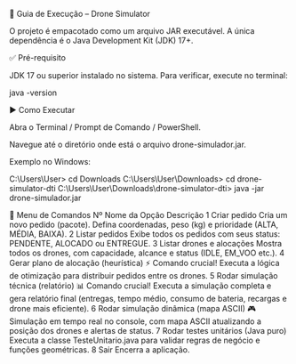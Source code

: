 🚀 Guia de Execução – Drone Simulator

O projeto é empacotado como um arquivo JAR executável.
A única dependência é o Java Development Kit (JDK) 17+.

✅ Pré-requisito

JDK 17 ou superior instalado no sistema.
Para verificar, execute no terminal:

java -version

▶️ Como Executar

Abra o Terminal / Prompt de Comando / PowerShell.

Navegue até o diretório onde está o arquivo drone-simulador.jar.

Exemplo no Windows:

C:\Users\User> cd Downloads
C:\Users\User\Downloads> cd drone-simulator-dti
C:\Users\User\Downloads\drone-simulator-dti> java -jar drone-simulador.jar

📖 Menu de Comandos
Nº	Nome da Opção	Descrição
1	Criar pedido	Cria um novo pedido (pacote). Defina coordenadas, peso (kg) e prioridade (ALTA, MÉDIA, BAIXA).
2	Listar pedidos	Exibe todos os pedidos com seus status: PENDENTE, ALOCADO ou ENTREGUE.
3	Listar drones e alocações	Mostra todos os drones, com capacidade, alcance e status (IDLE, EM_VOO etc.).
4	Gerar plano de alocação (heurística)	⚡ Comando crucial! Executa a lógica de otimização para distribuir pedidos entre os drones.
5	Rodar simulação técnica (relatório)	📊 Comando crucial! Executa a simulação completa e gera relatório final (entregas, tempo médio, consumo de bateria, recargas e drone mais eficiente).
6	Rodar simulação dinâmica (mapa ASCII)	🎮 Simulação em tempo real no console, com mapa ASCII atualizando a posição dos drones e alertas de status.
7	Rodar testes unitários (Java puro)	Executa a classe TesteUnitario.java para validar regras de negócio e funções geométricas.
8	Sair	Encerra a aplicação.
